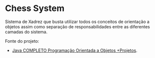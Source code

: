 # Chess System

Sistema de Xadrez que busta utilizar todos os conceitos de orientação a objetos assim como separação de responsabilidades entre as diferentes camadas do sistema.


Fonte do projeto:
- [Java COMPLETO Programação Orientada a Objetos +Projetos](https://www.udemy.com/course/java-curso-completo).